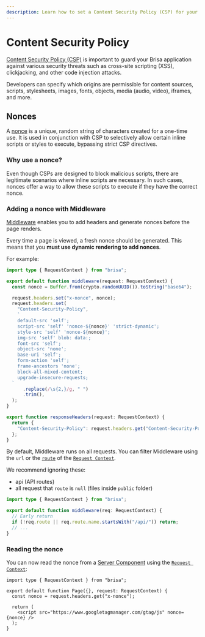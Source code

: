 ```yaml
---
description: Learn how to set a Content Security Policy (CSP) for your Brisa application.
---
```


# Content Security Policy

[Content Security Policy (CSP)](https://developer.mozilla.org/docs/Web/HTTP/CSP) is important to guard your Brisa application against various security threats such as cross-site scripting (XSS), clickjacking, and other code injection attacks.

Developers can specify which origins are permissible for content sources, scripts, stylesheets, images, fonts, objects, media (audio, video), iframes, and more.

## Nonces

A [nonce](https://developer.mozilla.org/en-US/docs/Web/HTML/Global_attributes/nonce) is a unique, random string of characters created for a one-time use. It is used in conjunction with CSP to selectively allow certain inline scripts or styles to execute, bypassing strict CSP directives.

### Why use a nonce?

Even though CSPs are designed to block malicious scripts, there are legitimate scenarios where inline scripts are necessary. In such cases, nonces offer a way to allow these scripts to execute if they have the correct nonce.

### Adding a nonce with Middleware

[Middleware](/building-your-application/routing/middleware) enables you to add headers and generate nonces before the page renders.

Every time a page is viewed, a fresh nonce should be generated. This means that you **must use dynamic rendering to add nonces**.

For example:

```ts filename="src/middleware.ts"
import type { RequestContext } from "brisa";

export default function middleware(request: RequestContext) {
  const nonce = Buffer.from(crypto.randomUUID()).toString("base64");

  request.headers.set("x-nonce", nonce);
  request.headers.set(
    "Content-Security-Policy",
    `
    default-src 'self';
    script-src 'self' 'nonce-${nonce}' 'strict-dynamic';
    style-src 'self' 'nonce-${nonce}';
    img-src 'self' blob: data:;
    font-src 'self';
    object-src 'none';
    base-uri 'self';
    form-action 'self';
    frame-ancestors 'none';
    block-all-mixed-content;
    upgrade-insecure-requests;
  `
      .replace(/\s{2,}/g, " ")
      .trim(),
  );
}

export function responseHeaders(request: RequestContext) {
  return {
    "Content-Security-Policy": request.headers.get("Content-Security-Policy"),
  };
}
```

By default, Middleware runs on all requests. You can filter Middleware using the `url` or the [`route`](/building-your-application/data-fetching/request-context#route) of the [`Request Context`](/building-your-application/data-fetching/request-context).

We recommend ignoring these:

- api (API routes)
- all request that `route` is `null` (files inside `public` folder)

```ts filename="middleware.ts"
import type { RequestContext } from "brisa";

export default function middleware(req: RequestContext) {
  // Early return
  if (!req.route || req.route.name.startsWith("/api/")) return;
  // ...
}
```

### Reading the nonce

You can now read the nonce from a [Server Component](/components-details/server-components) using the [`Request Context`](/building-your-application/data-fetching/request-context):

```tsx filename="src/page.tsx"
import type { RequestContext } from "brisa";

export default function Page({}, request: RequestContext) {
  const nonce = request.headers.get("x-nonce");

  return (
    <script src="https://www.googletagmanager.com/gtag/js" nonce={nonce} />
  );
}
```
